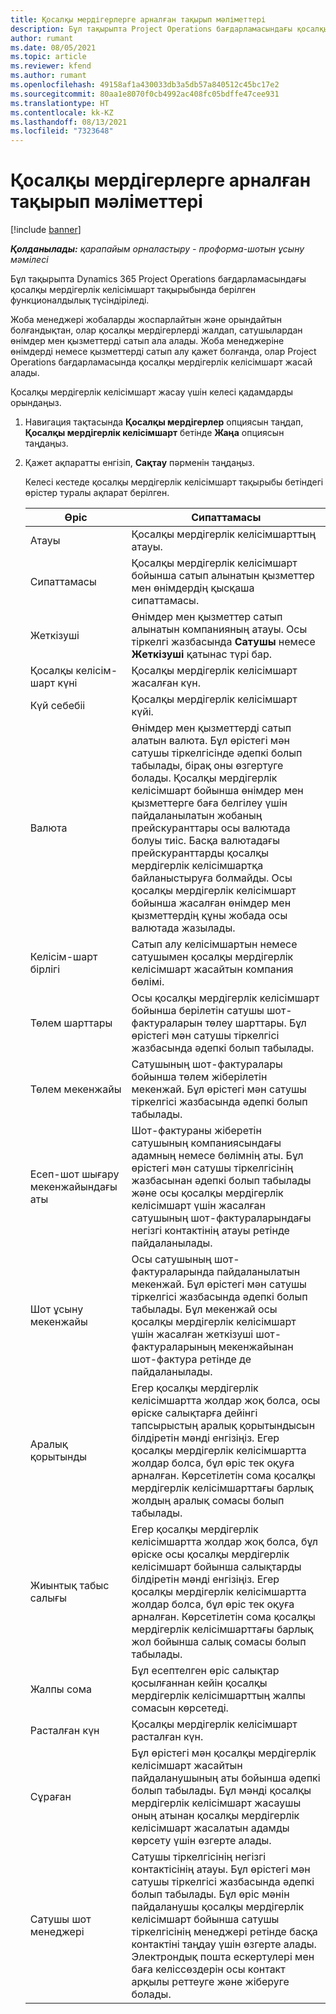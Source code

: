 ```yaml
---
title: Қосалқы мердігерлерге арналған тақырып мәліметтері
description: Бұл тақырыпта Project Operations бағдарламасындағы қосалқы мердігерлік келісімшарт тақырыбында берілген функционалдылық түсіндіріледі.
author: rumant
ms.date: 08/05/2021
ms.topic: article
ms.reviewer: kfend
ms.author: rumant
ms.openlocfilehash: 49158af1a430033db3a5db57a840512c45bc17e2
ms.sourcegitcommit: 80aa1e8070f0cb4992ac408fc05bdffe47cee931
ms.translationtype: HT
ms.contentlocale: kk-KZ
ms.lasthandoff: 08/13/2021
ms.locfileid: "7323648"
---
```

# <a name="header-details-for-subcontracts"></a>Қосалқы мердігерлерге арналған тақырып мәліметтері

[!include [banner](../../includes/dataverse-preview.md)]

_**Қолданылады:** қарапайым орналастыру - проформа-шотын ұсыну мәмілесі_

Бұл тақырыпта Dynamics 365 Project Operations бағдарламасындағы қосалқы мердігерлік келісімшарт тақырыбында берілген функционалдылық түсіндіріледі.

Жоба менеджері жобаларды жоспарлайтын және орындайтын болғандықтан, олар қосалқы мердігерлерді жалдап, сатушылардан өнімдер мен қызметтерді сатып ала алады. Жоба менеджеріне өнімдерді немесе қызметтерді сатып алу қажет болғанда, олар Project Operations бағдарламасында қосалқы мердігерлік келісімшарт жасай алады.

Қосалқы мердігерлік келісімшарт жасау үшін келесі қадамдарды орындаңыз.

1. Навигация тақтасында **Қосалқы мердігерлер** опциясын таңдап, **Қосалқы мердігерлік келісімшарт** бетінде **Жаңа** опциясын таңдаңыз.
2. Қажет ақпаратты енгізіп, **Сақтау** пәрменін таңдаңыз.

    Келесі кестеде қосалқы мердігерлік келісімшарт тақырыбы бетіндегі өрістер туралы ақпарат берілген.

    | **Өріс** | **Сипаттамасы** |
    | --- | --- | 
    | Атауы | Қосалқы мердігерлік келісімшарттың атауы. |
    | Сипаттамасы | Қосалқы мердігерлік келісімшарт бойынша сатып алынатын қызметтер мен өнімдердің қысқаша сипаттамасы. |
    | Жеткізуші | Өнімдер мен қызметтер сатып алынатын компанияның атауы. Осы тіркелгі жазбасында **Сатушы** немесе **Жеткізуші** қатынас түрі бар. |
    | Қосалқы келісім-шарт күні | Қосалқы мердігерлік келісімшарт жасалған күн. |
    | Күй себебіі | Қосалқы мердігерлік келісімшарт күйі. |
    | Валюта | Өнімдер мен қызметтерді сатып алатын валюта. Бұл өрістегі мән сатушы тіркелгісінде әдепкі болып табылады, бірақ оны өзгертуге болады. Қосалқы мердігерлік келісімшарт бойынша өнімдер мен қызметтерге баға белгілеу үшін пайдаланылатын жобаның прейскуранттары осы валютада болуы тиіс. Басқа валютадағы прейскуранттарды қосалқы мердігерлік келісімшартқа байланыстыруға болмайды. Осы қосалқы мердігерлік келісімшарт бойынша жасалған өнімдер мен қызметтердің құны жобада осы валютада жазылады. |
    | Келісім-шарт бірлігі | Сатып алу келісімшартын немесе сатушымен қосалқы мердігерлік келісімшарт жасайтын компания бөлімі. |
    | Төлем шарттары | Осы қосалқы мердігерлік келісімшарт бойынша берілетін сатушы шот-фактураларын төлеу шарттары. Бұл өрістегі мән сатушы тіркелгісі жазбасында әдепкі болып табылады. |
    | Төлем мекенжайы | Сатушының шот-фактуралары бойынша төлем жіберілетін мекенжай. Бұл өрістегі мән сатушы тіркелгісі жазбасында әдепкі болып табылады. |
    | Есеп-шот шығару мекенжайындағы аты | Шот-фактураны жіберетін сатушының компаниясындағы адамның немесе бөлімнің аты. Бұл өрістегі мән сатушы тіркелгісінің жазбасынан әдепкі болып табылады және осы қосалқы мердігерлік келісімшарт үшін жасалған сатушының шот-фактураларындағы негізгі контактінің атауы ретінде пайдаланылады. |
    | Шот ұсыну мекенжайы | Осы сатушының шот-фактураларында пайдаланылатын мекенжай. Бұл өрістегі мән сатушы тіркелгісі жазбасында әдепкі болып табылады. Бұл мекенжай осы қосалқы мердігерлік келісімшарт үшін жасалған жеткізуші шот-фактураларының мекенжайынан шот-фактура ретінде де пайдаланылады. |
    | Аралық қорытынды | Егер қосалқы мердігерлік келісімшартта жолдар жоқ болса, осы өріске салықтарға дейінгі тапсырыстың аралық қорытындысын білдіретін мәнді енгізіңіз. Егер қосалқы мердігерлік келісімшартта жолдар болса, бұл өріс тек оқуға арналған. Көрсетілетін сома қосалқы мердігерлік келісімшарттағы барлық жолдың аралық сомасы болып табылады. |
    | Жиынтық табыс салығы | Егер қосалқы мердігерлік келісімшартта жолдар жоқ болса, бұл өріске осы қосалқы мердігерлік келісімшарт бойынша салықтарды білдіретін мәнді енгізіңіз. Егер қосалқы мердігерлік келісімшартта жолдар болса, бұл өріс тек оқуға арналған. Көрсетілетін сома қосалқы мердігерлік келісімшарттағы барлық жол бойынша салық сомасы болып табылады. |
    | Жалпы сома |  Бұл есептелген өріс салықтар қосылғаннан кейін қосалқы мердігерлік келісімшарттың жалпы сомасын көрсетеді.  |
    | Расталған күн | Қосалқы мердігерлік келісімшарт расталған күн.  |
    | Сұраған | Бұл өрістегі мән қосалқы мердігерлік келісімшарт жасайтын пайдаланушының аты бойынша әдепкі болып табылады. Бұл мәнді қосалқы мердігерлік келісімшарт жасаушы оның атынан қосалқы мердігерлік келісімшарт жасалатын адамды көрсету үшін өзгерте алады.  |
    | Сатушы шот менеджері | Сатушы тіркелгісінің негізгі контактісінің атауы. Бұл өрістегі мән сатушы тіркелгісі жазбасында әдепкі болып табылады. Бұл өріс мәнін пайдаланушы қосалқы мердігерлік келісімшарт бойынша сатушы тіркелгісінің менеджері ретінде басқа контактіні таңдау үшін өзгерте алады. Электрондық пошта ескертулері мен баға келіссөздерін осы контакт арқылы реттеуге және жіберуге болады. |


